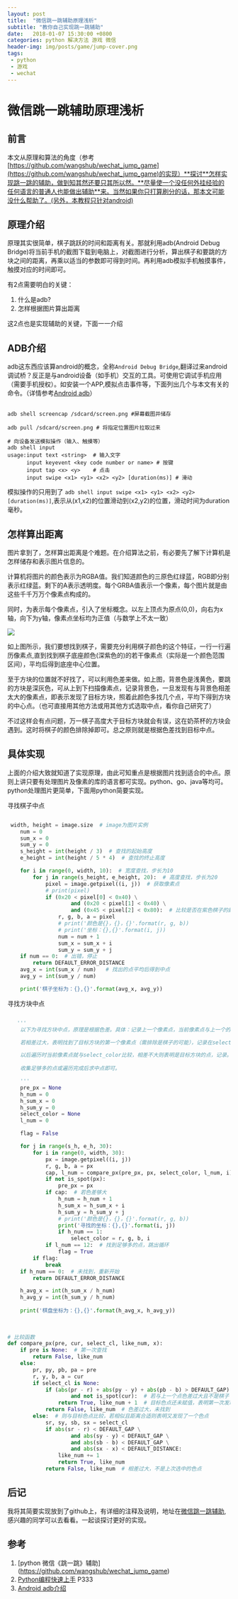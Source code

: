 ```yaml
---
layout: post
title:  "微信跳一跳辅助原理浅析"
subtitle: "教你自己实现跳一跳辅助"
date:   2018-01-07 15:30:00 +0800
categories: python 解决方法 游戏 微信
header-img: img/posts/game/jump-cover.png
tags:
 - python
 - 游戏
 - wechat
---
```


# 微信跳一跳辅助原理浅析

## 前言

本文从原理和算法的角度（参考[https://github.com/wangshub/wechat_jump_game](https://github.com/wangshub/wechat_jump_game)的实现）**探讨**怎样实现跳一跳的辅助，做到知其然还要只其所以然。**尽量使一个没任何外挂经验的任何语言的普通人也能做出辅助**来。当然如果你只打算刷分的话，那本文可能没什么帮助了。(另外，本教程只针对android)


## 原理介绍

原理其实很简单，棋子跳跃的时间和距离有关。那就利用adb(Android Debug Bridge)将当前手机的截图下载到电脑上，对截图进行分析，算出棋子和要跳的方块之间的距离，再乘以适当的参数即可得到时间。再利用adb模拟手机触摸事件，触摸对应的时间即可。

有2点需要明白的关键：

1. 什么是adb?
2. 怎样根据图片算出距离

这2点也是实现辅助的关键，下面一一介绍

## ADB介绍

adb这东西应该算android的概念，全称`Android Debug Bridge`,翻译过来android调试桥？反正是与android设备（如手机）交互的工具。可使用它调试手机应用（需要手机授权）。如安装一个APP,模拟点击事件等，下面列出几个与本文有关的命令。（详情参考[Android adb](https://developer.android.com/studio/command-line/adb.html?hl=zh-cn)）


```shell

adb shell screencap /sdcard/screen.png #屏幕截图并储存

adb pull /sdcard/screen.png # 将指定位置图片拉取过来

# 向设备发送模拟操作（输入、触摸等）
adb shell input 
usage:input text <string>  # 输入文字
      input keyevent <key code number or name> # 按键
      input tap <x> <y>    # 点击
      input swipe <x1> <y1> <x2> <y2> [duration(ms)] # 滑动

```

模拟操作的只用到了 `adb shell input swipe <x1> <y1> <x2> <y2> [duration(ms)]`,表示从(x1,x2)的位置滑动到(x2,y2)的位置，滑动时间为duration毫秒。


## 怎样算出距离

图片拿到了，怎样算出距离是个难题。在介绍算法之前，有必要先了解下计算机是怎样储存和表示图片信息的。

计算机将图片的颜色表示为RGBA值。我们知道颜色的三原色红绿蓝，RGB即分别表示红绿蓝。剩下的A表示透明度。每个GRBA值表示一个像素，每个图片就是由这些千千万万个像素点构成的。

同时，为表示每个像素点，引入了坐标概念。以左上顶点为原点(0,0)，向右为x轴，向下为y轴，像素点坐标均为正值（与数学上不太一致）


![](http://blog.wthfeng.com/img/posts/game/autojump.png)

如上图所示，我们要想找到棋子，需要充分利用棋子颜色的这个特征，一行一行遍历像素点,直到找到棋子底座颜色(深紫色的)的若干像素点（实际是一个颜色范围区间），平均后得到底座中心位置。

至于方块的位置就不好找了，可以利用色差来做。如上图，背景色是浅黄色，要跳的方块是深灰色，可从上到下扫描像素点，记录背景色，一旦发现有与背景色相差太大的像素点，即表示发现了目标方块，照着此颜色多找几个点，平均下得到方块的中心点。（也可直接用其他方法或用其他方式选取中点，看你自己研究了）

不过这样会有点问题，万一棋子高度大于目标方块就会有误，这在奶茶杯的方块会遇到。这时将棋子的颜色排除掉即可。总之原则就是根据色差找到目标中点。


## 具体实现

上面的介绍大致就知道了实现原理，由此可知重点是根据图片找到适合的中点。原则上讲只要有处理图片及像素的库的语言都可实现。python、go、java等均可。python处理图片更简单，下面用python简要实现。


寻找棋子中点

```python

 width, height = image.size  # image为图片实例
    num = 0
    sum_x = 0
    sum_y = 0
    s_height = int(height / 3)  # 查找的起始高度
    e_height = int(height / 5 * 4)  # 查找的终止高度

    for i in range(0, width, 10):  # 宽度查找，步长为10
        for j in range(s_height, e_height, 20):  # 高度查找，步长为20
            pixel = image.getpixel((i, j))  # 获取像素点
            # print(pixel)
            if (0x20 < pixel[0] < 0x40) \
                    and (0x20 < pixel[1] < 0x40) \
                    and (0x45 < pixel[2] < 0x80):  # 比较是否在紫色棋子的颜色范围
                r, g, b, a = pixel
                # print('颜色是{}，{}，{}'.format(r, g, b))
                # print('坐标：{},{}'.format(i, j))
                num = num + 1
                sum_x = sum_x + i
                sum_y = sum_y + j
    if num == 0:  # 出错，停止
        return DEFAULT_ERROR_DISTANCE
    avg_x = int(sum_x / num)   # 找出的点平均后得到中点
    avg_y = int(sum_y / num)

    print('棋子坐标为：{},{}'.format(avg_x, avg_y))

```

寻找方块中点

    

```python

   '''
    以下为寻找方块中点，原理是根据色差。具体：记录上一个像素点，当前像素点与上一个的比较，

    若相差过大，表明找到了目标方块的第一个像素点（需排除是棋子的可能），记录在select_color里。

    以后遍历时当前像素点就与select_color比较，相差不大则表明是目标方块的点，记录。
    
    收集足够多的点或遍历完成后求中点即可。

    '''
    pre_px = None
    h_num = 0
    h_sum_x = 0
    h_sum_y = 0
    select_color = None
    l_num = 0

    flag = False

    for j in range(s_h, e_h, 30):
        for i in range(0, width, 30):
            px = image.getpixel((i, j))
            r, g, b, a = px
            cap, l_num = compare_px(pre_px, px, select_color, l_num, i) # 比较
            if not is_spot(px):
                pre_px = px
            if cap:  # 若色差够大
                h_num = h_num + 1
                h_sum_x = h_sum_x + i
                h_sum_y = h_sum_y + j
                # print('颜色是{}，{}，{}'.format(r, g, b))
                print('寻找的坐标：{},{}'.format(i, j))
                if h_num == 1:
                    select_color = r, g, b, i
            if l_num == 12:  # 找到足够多的点，跳出循环
                flag = True
        if flag:
            break
    if h_num == 0:  # 未找到，重新开始
        return DEFAULT_ERROR_DISTANCE

    h_avg_x = int(h_sum_x / h_num)
    h_avg_y = int(h_sum_y / h_num)
    
    print('棋盘坐标为：{},{}'.format(h_avg_x, h_avg_y))
    
      
    
# 比较函数
def compare_px(pre, cur, select_cl, like_num, x):
    if pre is None:  # 第一次查找
        return False, like_num
    else:
        pr, py, pb, pa = pre
        r, y, b, a = cur
        if select_cl is None:
            if (abs(pr - r) + abs(py - y) + abs(pb - b) > DEFAULT_GAP) \
                    and not is_spot(cur):  # 若与上一个点色差过大且不是棋子
                return True, like_num + 1  # 目标色点还未赋值，表明第一次发现色点
            return False, like_num  # 色差过大，未找到
        else:  # 则与目标色点比较，若相似且距离合适则表明又发现了一个色点
            sr, sy, sb, sx = select_cl
            if abs(sr - r) < DEFAULT_GAP \
                    and abs(sy - y) < DEFAULT_GAP \
                    and abs(sb - b) < DEFAULT_GAP \
                    and abs(sx - x) < DEFAULT_DISTANCE:
                like_num += 1
                return True, like_num
            return False, like_num  # 相差过大，不是上次选中的色点

```


## 后记

我将其简要实现放到了github上，有详细的注释及说明，地址在[微信跳一跳辅助](https://github.com/wangtonghe/wechat-simple-jump),感兴趣的同学可以去看看。一起谈探讨更好的实现。

## 参考

1. [python 微信《跳一跳》辅助] (https://github.com/wangshub/wechat_jump_game)
2. [Python编程快速上手](https://book.douban.com/subject/26836700/) P333
2. [Android adb介绍](https://developer.android.com/studio/command-line/adb.html?hl=zh-cn)



